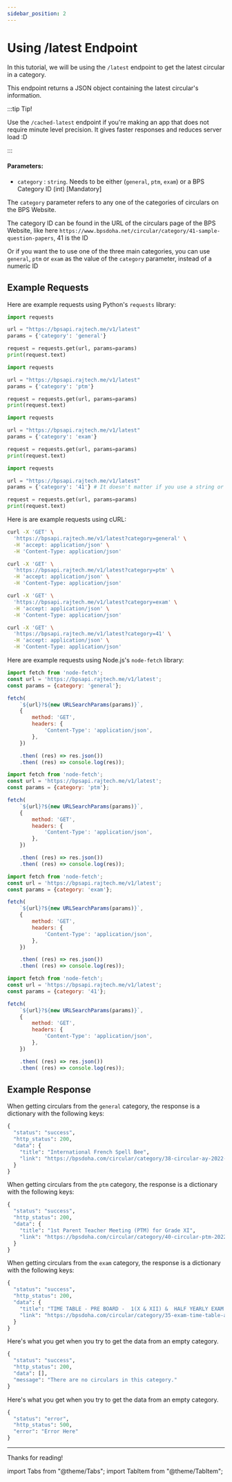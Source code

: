 ```yaml
---
sidebar_position: 2
---
```



# Using /latest Endpoint

In this tutorial, we will be using the `/latest` endpoint to get the latest circular in a category.

This endpoint returns a JSON object containing the latest circular's information.

:::tip Tip!

Use the `/cached-latest` endpoint if you're making an app that does not require minute level precision. It gives faster responses and reduces server load :D

:::

#### Parameters:
* `category` : `string`. Needs to be either (`general`, `ptm`, `exam`) or a BPS Category ID (int) [Mandatory]

The `category` parameter refers to any one of the categories of circulars on the BPS Website. 

The category ID can be found in the URL of the circulars page of the BPS Website, like here `https://www.bpsdoha.net/circular/category/41-sample-question-papers`, 41 is the ID

Or if you want the to use one of the three main categories, you can use `general`, `ptm` or `exam` as the value of the `category` parameter, instead of a numeric ID

## Example Requests



<Tabs>



<TabItem value="python" label="Python" default>

Here are example requests using Python's `requests` library:

<Tabs>
<TabItem value="general" label="General" default>

```python
import requests

url = "https://bpsapi.rajtech.me/v1/latest"
params = {'category': 'general'}

request = requests.get(url, params=params)
print(request.text)
```

</TabItem>
<TabItem value="ptm" label="PTM">

```python
import requests

url = "https://bpsapi.rajtech.me/v1/latest"
params = {'category': 'ptm'}

request = requests.get(url, params=params)
print(request.text)
```

</TabItem>
<TabItem value="exam" label="Exam">

```python
import requests

url = "https://bpsapi.rajtech.me/v1/latest"
params = {'category': 'exam'}

request = requests.get(url, params=params)
print(request.text)
```

</TabItem>
<TabItem value="id" label="Category ID">

```python
import requests

url = "https://bpsapi.rajtech.me/v1/latest"
params = {'category': '41'} # It doesn't matter if you use a string or an int as the value

request = requests.get(url, params=params)
print(request.text)
```

</TabItem>
</Tabs>

</TabItem>



<TabItem value="curl" label="cURL">

Here is are example requests using cURL:

<Tabs>
<TabItem value="general" label="General" default>

```bash
curl -X 'GET' \
  'https://bpsapi.rajtech.me/v1/latest?category=general' \
  -H 'accept: application/json' \
  -H 'Content-Type: application/json' 
```

</TabItem>
<TabItem value="ptm" label="PTM">

```bash
curl -X 'GET' \
  'https://bpsapi.rajtech.me/v1/latest?category=ptm' \
  -H 'accept: application/json' \
  -H 'Content-Type: application/json' 
```

</TabItem>
<TabItem value="exam" label="Exam">

```bash
curl -X 'GET' \
  'https://bpsapi.rajtech.me/v1/latest?category=exam' \
  -H 'accept: application/json' \
  -H 'Content-Type: application/json' 
```

</TabItem>
<TabItem value="id" label="Category ID">

```bash
curl -X 'GET' \
  'https://bpsapi.rajtech.me/v1/latest?category=41' \
  -H 'accept: application/json' \
  -H 'Content-Type: application/json' 
```

</TabItem>
</Tabs>

</TabItem>



<TabItem value="nodejs" label="Node.js">

Here are example requests using Node.js's `node-fetch` library:

<Tabs>
<TabItem value="general" label="General" default>

```js
import fetch from 'node-fetch';
const url = 'https://bpsapi.rajtech.me/v1/latest';
const params = {category: 'general'};

fetch(
    `${url}?${new URLSearchParams(params)}`,
    {
        method: 'GET',
        headers: {
            'Content-Type': 'application/json',
        },
    })

    .then( (res) => res.json())
    .then( (res) => console.log(res));
```

</TabItem>
<TabItem value="ptm" label="PTM">

```js
import fetch from 'node-fetch';
const url = 'https://bpsapi.rajtech.me/v1/latest';
const params = {category: 'ptm'};

fetch(
    `${url}?${new URLSearchParams(params)}`,
    {
        method: 'GET',
        headers: {
            'Content-Type': 'application/json',
        },
    })

    .then( (res) => res.json())
    .then( (res) => console.log(res));
```

</TabItem>
<TabItem value="exam" label="Exam">

```js
import fetch from 'node-fetch';
const url = 'https://bpsapi.rajtech.me/v1/latest';
const params = {category: 'exam'};

fetch(
    `${url}?${new URLSearchParams(params)}`,
    {
        method: 'GET',
        headers: {
            'Content-Type': 'application/json',
        },
    })

    .then( (res) => res.json())
    .then( (res) => console.log(res));
```

</TabItem>
<TabItem value="id" label="Category ID">

```js
import fetch from 'node-fetch';
const url = 'https://bpsapi.rajtech.me/v1/latest';
const params = {category: '41'};

fetch(
    `${url}?${new URLSearchParams(params)}`,
    {
        method: 'GET',
        headers: {
            'Content-Type': 'application/json',
        },
    })

    .then( (res) => res.json())
    .then( (res) => console.log(res));
```

</TabItem>
</Tabs>
</TabItem>



</Tabs>



## Example Response

<Tabs>
<TabItem value="general" label="General" default>

When getting circulars from the `general` category, the response is a dictionary with the following keys:

```python
{
  "status": "success",
  "http_status": 200,
  "data": {
    "title": "International French Spell Bee",
    "link": "https://bpsdoha.com/circular/category/38-circular-ay-2022-23?download=1147"
  }
}
```

</TabItem>
<TabItem value="ptm" label="PTM">

When getting circulars from the `ptm` category, the response is a dictionary with the following keys:

```python
{
  "status": "success",
  "http_status": 200,
  "data": {
    "title": "1st Parent Teacher Meeting (PTM) for Grade XI",
    "link": "https://bpsdoha.com/circular/category/40-circular-ptm-2022-23?download=1126"
  }
}
```


</TabItem>
<TabItem value="exam" label="Exam">

When getting circulars from the `exam` category, the response is a dictionary with the following keys:

```python
{
  "status": "success",
  "http_status": 200,
  "data": {
    "title": "TIME TABLE - PRE BOARD -  1(X & XII) &  HALF YEARLY EXAM (XI) - OCTOBER 2022",
    "link": "https://bpsdoha.com/circular/category/35-exam-time-table-and-syllabus-2022-23?download=1146"
  }
}
```


</TabItem>
<TabItem value="empty category" label="Empty Category">

Here's what you get when you try to get the data from an empty category.

```python
{
  "status": "success",
  "http_status": 200,
  "data": [],
  "message": "There are no circulars in this category."
}
```


</TabItem>
<TabItem value="error" label="Error">

Here's what you get when you try to get the data from an empty category.

```python
{
  "status": "error",
  "http_status": 500,
  "error": "Error Here"
}
```


</TabItem>
</Tabs>


---

Thanks for reading!

import Tabs			from "@theme/Tabs";
import TabItem		from "@theme/TabItem";